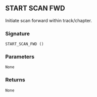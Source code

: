 ## START SCAN FWD

Initiate scan forward within track/chapter.


### Signature

`START_SCAN_FWD ()`


### Parameters

`None`


### Returns

`None
`